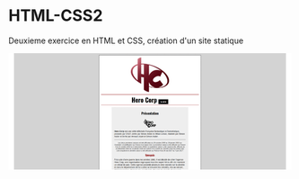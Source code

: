 # HTML-CSS2

Deuxieme exercice en HTML et CSS, création d'un site statique

![Aperçu du site](result.gif)